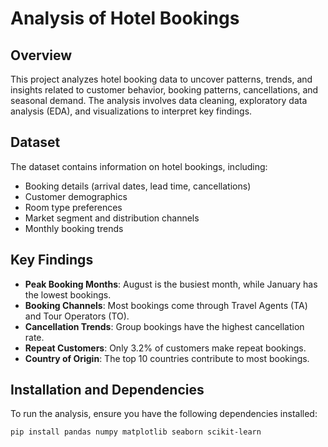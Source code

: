 # Analysis of Hotel Bookings

## Overview
This project analyzes hotel booking data to uncover patterns, trends, and insights related to customer behavior, booking patterns, cancellations, and seasonal demand. The analysis involves data cleaning, exploratory data analysis (EDA), and visualizations to interpret key findings.

## Dataset
The dataset contains information on hotel bookings, including:
- Booking details (arrival dates, lead time, cancellations)
- Customer demographics
- Room type preferences
- Market segment and distribution channels
- Monthly booking trends

## Key Findings
- **Peak Booking Months**: August is the busiest month, while January has the lowest bookings.
- **Booking Channels**: Most bookings come through Travel Agents (TA) and Tour Operators (TO).
- **Cancellation Trends**: Group bookings have the highest cancellation rate.
- **Repeat Customers**: Only 3.2% of customers make repeat bookings.
- **Country of Origin**: The top 10 countries contribute to most bookings.

## Installation and Dependencies
To run the analysis, ensure you have the following dependencies installed:

```bash
pip install pandas numpy matplotlib seaborn scikit-learn



